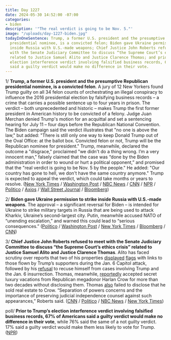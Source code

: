 ```yaml
---
title: Day 1227
date: 2024-05-30 14:52:00 -07:00
categories:
- biden
description: '"The real verdict is going to be Nov. 5."'
image: "/uploads/day-1227-biden.jpg"
todayInOneSentence: Trump, a former U.S. president and the presumptive Republican
  presidential nominee, is a convicted felon; Biden gave Ukraine permission to strike
  inside Russia with U.S.-made weapons; Chief Justice John Roberts refused to meet
  with the Senate Judiciary Committee to discuss “the Supreme Court’s ethics crisis”
  related to Justice Samuel Alito and Justice Clarence Thomas; and prior to Trump’s
  election interference verdict involving falsified business records, 67% of Americans
  said a guilty verdict would make no difference in their vote.
---
```


1/ **Trump, a former U.S. president and the presumptive Republican presidential nominee, is a convicted felon**. A jury of 12 New Yorkers found Trump guilty on all 34 felon counts of orchestrating an illegal conspiracy to influence the 2016 presidential election by falsifying business records – a crime that carries a possible sentence up to four years in prison. The verdict – both unprecedented and historic – makes Trump the first former president in American history to be convicted of a felony. Judge Juan Merchan denied Trump's motion for an acquittal and set a sentencing hearing for July 11 – four days before the Republican National Convention. The Biden campaign said the verdict illustrates that "no one is above the law," but added: "There is still only one way to keep Donald Trump out of the Oval Office: at the ballot box. Convicted felon or not, Trump will be the Republican nominee for president." Trump, meanwhile, declared the outcome a "disgrace," proclaimed "we didn't do a thing wrong. I’m a very innocent man," falsely claimed that the case was “done by the Biden administration in order to wound or hurt a political opponent,” and promised that the "real verdict is going to be Nov. 5 by the people." He added: "Our country has gone to hell, we don't have the same country anymore." Trump is expected to appeal the verdict, which could take months or years to resolve. ([New York Times](https://www.nytimes.com/live/2024/05/30/nyregion/trump-trial-verdict) / [Washington Post](https://www.washingtonpost.com/politics/2024/05/30/trump-hush-money-trial-live-updates-jury-deliberations/) / [NBC News](https://www.nbcnews.com/politics/donald-trump/live-blog/trump-trial-jury-deliberations-hush-money-case-rcna154607) / [CNN](https://www.cnn.com/politics/live-news/trump-hush-money-trial-05-30-24/index.html) / [NPR](https://www.npr.org/live-updates/trump-trial-hush-money-live-updates) / [Politico](https://www.politico.com/news/2024/05/30/donald-trump-guilty-hush-money-trial-00160460) / [Axios](https://www.axios.com/2024/05/30/trump-guilty-new-york-criminal-trial) / [Wall Street Journal](https://www.wsj.com/us-news/law/donald-trump-convicted-87a4e465) / [Bloomberg](https://www.bloomberg.com/news/articles/2024-05-30/trump-jury-says-it-has-reached-a-verdict-in-hush-money-case?srnd=homepage-americas&sref=MIBMEEoj))

2/ **Biden gave Ukraine permission to strike inside Russia with U.S.-made weapons**. The approval – a significant reversal for Biden – is intended for Ukraine to strike military targets in Russia that are being used to attack Kharkiv, Ukraine’s second-largest city. Putin, meanwhile accused NATO of “unending escalation,” and warned this could lead to “serious consequences.” ([Politico](https://www.politico.com/news/2024/05/30/biden-ukraine-weapons-strike-russia-00160731) / [Washington Post](https://www.washingtonpost.com/world/2024/05/30/nato-europe-us-weapons-ukraine-russia/) / [New York Times](https://www.nytimes.com/2024/05/30/us/politics/biden-ukraine-russia-weapons.html) / [Bloomberg](https://www.bloomberg.com/news/articles/2024-05-30/biden-allows-ukraine-to-hit-some-russia-targets-with-us-weapons?srnd=homepage-americas&sref=MIBMEEoj) / [CNN](https://www.cnn.com/2024/05/30/politics/biden-ukraine-limited-strikes-russia/index.html))

3/ **Chief Justice John Roberts refused to meet with the Senate Judiciary Committee to discuss “the Supreme Court’s ethics crisis” related to Justice Samuel Alito and Justice Clarence Thomas**. Alito has faced scrutiny over reports that two of his properties [displayed](https://whatthefuckjusthappenedtoday.com/2024/05/23/day-1220/#2-a-second-flag-carried-by-rioters-o) [flags](https://whatthefuckjusthappenedtoday.com/2024/05/20/day-1217/#5-supreme-court-justice-samuel-alito) with links to those flown by Trump’s supporters during the Jan. 6 Capitol attack, followed by his [refusal](https://whatthefuckjusthappenedtoday.com/2024/05/29/day-1226/#1-supreme-court-justice-samuel-alito) to recuse himself from cases involving Trump and the Jan. 6 insurrection. Thomas, meanwhile, [reportedly](https://whatthefuckjusthappenedtoday.com/2023/04/06/day-807/#1-supreme-court-justice-clarence-tho) accepted secret luxury vacations from Republican megadonor Harlan Crow for more than two decades without disclosing them. Thomas [also](https://whatthefuckjusthappenedtoday.com/2023/04/13/day-814/#6-supreme-court-justice-clarence-tho) failed to disclose that he sold real estate to Crow. “Separation of powers concerns and the importance of preserving judicial independence counsel against such appearances,” Roberts said. ([CNN](https://www.cnn.com/2024/05/30/politics/john-roberts-ethics-alito-flag-supreme-court-durbin/index.html) / [Politico](https://www.politico.com/live-updates/2024/05/30/congress/roberts-writes-back-00160692) / [NBC News](https://www.nbcnews.com/politics/supreme-court/chief-justice-john-roberts-declines-meet-democrats-ethics-concerns-rcna154718) / [New York Times](https://www.nytimes.com/2024/05/30/us/politics/alito-flags-recusal.html))

poll/ **Prior to Trump’s election interference verdict involving falsified business records, 67% of Americans said a guilty verdict would make no difference in their vote**, while 76% said the same of a not guilty verdict. 17% said a guilty verdict would make them less likely to vote for Trump. ([NPR](https://www.npr.org/2024/05/30/nx-s1-4974598/trump-verdict-trial-voters-presidential-election))
